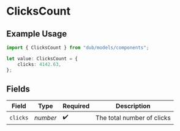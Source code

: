# ClicksCount

## Example Usage

```typescript
import { ClicksCount } from "dub/models/components";

let value: ClicksCount = {
    clicks: 4142.63,
};
```

## Fields

| Field                      | Type                       | Required                   | Description                |
| -------------------------- | -------------------------- | -------------------------- | -------------------------- |
| `clicks`                   | *number*                   | :heavy_check_mark:         | The total number of clicks |